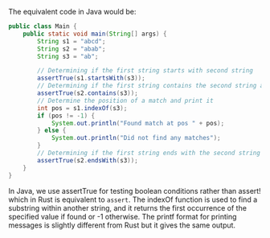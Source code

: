 The equivalent code in Java would be:

```java
public class Main {
    public static void main(String[] args) {
        String s1 = "abcd";
        String s2 = "abab";
        String s3 = "ab";

        // Determining if the first string starts with second string
        assertTrue(s1.startsWith(s3));
        // Determining if the first string contains the second string at any location
        assertTrue(s2.contains(s3));
        // Determine the position of a match and print it
        int pos = s1.indexOf(s3);
        if (pos != -1) {
            System.out.println("Found match at pos " + pos);
        } else {
            System.out.println("Did not find any matches");
        }
        // Determining if the first string ends with the second string
        assertTrue(s2.endsWith(s3));
    }
}
```
In Java, we use assertTrue for testing boolean conditions rather than assert! which in Rust is equivalent to `assert`. The indexOf function is used to find a substring within another string, and it returns the first occurrence of the specified value if found or -1 otherwise. The printf format for printing messages is slightly different from Rust but it gives the same output.
